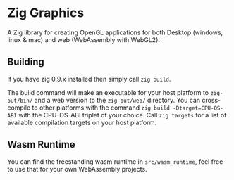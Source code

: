 # Zig Graphics
A Zig library for creating OpenGL applications for both Desktop (windows, linux & mac) and web (WebAssembly with WebGL2).

## Building
If you have zig 0.9.x installed then simply call `zig build`.

The build command will make an executable for your host platform to `zig-out/bin/` and a web version to the `zig-out/web/` directory.
You can cross-compile to other platforms with the command `zig build -Dtarget=CPU-OS-ABI` with the CPU-OS-ABI triplet of your choice. 
Call `zig targets` for a list of available compilation targets on your host platform.

## Wasm Runtime
You can find the freestanding wasm runtime in `src/wasm_runtime`, feel free to use that for your own WebAssembly projects.